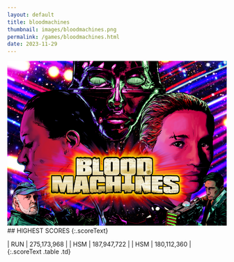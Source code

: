 ```yaml
---
layout: default
title: bloodmachines
thumbnail: images/bloodmachines.png
permalink: /games/bloodmachines.html
date: 2023-11-29
---
```


<img src="../images/bloodmachines.png" class="gameThumbnail img-fluid mx-auto align-middle">
## HIGHEST SCORES
{:.scoreText}

| RUN | 275,173,968 | 
| HSM | 187,947,722 | 
| HSM | 180,112,360 | 
{:.scoreText .table .td}
